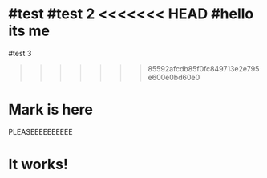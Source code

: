 #test
#test 2
<<<<<<< HEAD
#hello its me
=======
#test 3

> > > > > > > 85592afcdb85f0fc849713e2e795e600e0bd60e0

# Mark is here

PLEASEEEEEEEEEE

# It works!
